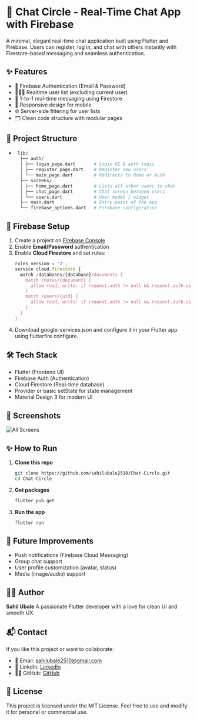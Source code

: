 # 💬 Chat Circle - Real-Time Chat App with Firebase

A minimal, elegant real-time chat application built using Flutter and Firebase. Users can register, log in, and chat with others instantly with Firestore-based messaging and seamless authentication.

## ✨ Features
- 🔐 Firebase Authentication (Email & Password)
- 🧑‍🤝‍🧑 Realtime user list (excluding current user)
- 💬 1-to-1 real-time messaging using Firestore
- 📲 Responsive design for mobile
- 🌐 Server-side filtering for user lists
- 🗂 Clean code structure with modular pages
  
## 📂 Project Structure
- ```bash
   lib/
    ├── auth/
    │ ├── login_page.dart       # Login UI & auth logic
    │ ├── register_page.dart    # Register new users
    │ └── main_page.dart        # Redirects to Home or Auth
    ├── screens/
    │ ├── home_page.dart        # Lists all other users to chat
    │ ├── chat_page.dart        # Chat screen between users
    │ └── users.dart            # User model / widget
    ├── main.dart               # Entry point of the app
    └── firebase_options.dart   # Firebase configuration


## 🧪 Firebase Setup

1. Create a project on [Firebase Console](https://console.firebase.google.com/)
2. Enable **Email/Password** authentication
3. Enable **Cloud Firestore** and set rules:
   ```js
   rules_version = '2';
   service cloud.firestore {
     match /databases/{database}/documents {
       match /notes/{document} {
         allow read, write: if request.auth != null && request.auth.uid == resource.data.uid;
       }
       match /users/{uid} {
         allow read, write: if request.auth != null && request.auth.uid == uid;
       }
     }
   }

4. Download google-services.json and configure it in your Flutter app using flutterfire configure.
   
## 🛠️ Tech Stack
- Flutter (Frontend UI)
- Firebase Auth (Authentication)
- Cloud Firestore (Real-time database)
- Provider or basic setState for state management
- Material Design 3 for modern UI
## 📸 Screenshots

![All Screens](assets/screens/dashboard.jpg) 

## ✨ How to Run
1. **Clone this repo**
   ```bash
   git clone https://github.com/sahilubale2510/Chat-Circle.git
   cd Chat-Circle
   
2. **Get packages**
   ```bash
   flutter pub get
   
3. **Run the app**
   ```bash
   flutter run

## 📌 Future Improvements
- Push notifications (Firebase Cloud Messaging)
- Group chat support
- User profile customization (avatar, status)
- Media (image/audio) support

## 👨‍💻 Author
**Sahil Ubale**
 A passionate Flutter developer with a love for clean UI and smooth UX.

 ## 📬 Contact

If you like this project or want to collaborate:
- 📧 Email: sahilubale2510@gmail.com
- 💼 LinkdIn: [LinkedIn](https://www.linkedin.com/in/sahilubale2510)
- 🧑‍💻 GitHub: [GitHub](https://www.github.com/sahilubale2510)

   
## 📄 License
This project is licensed under the MIT License.
Feel free to use and modify it for personal or commercial use.
